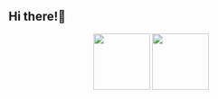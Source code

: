 ## Hi there!👋

<p align="center">
  <img align="center" height="100" src="https://cdn.jsdelivr.net/gh/Pi3-l22/pico_rep/img/wave_hand.gif">
  <img align="center" height="100" src="https://cdn.jsdelivr.net/gh/Pi3-l22/pico_rep/img/hithere_pink.png">
</p>

<!--
**Pi3-l22/Pi3-l22** is a ✨ _special_ ✨ repository because its `README.md` (this file) appears on your GitHub profile.

Here are some ideas to get you started:

- 🔭 I’m currently working on ...
- 🌱 I’m currently learning ...
- 👯 I’m looking to collaborate on ...
- 🤔 I’m looking for help with ...
- 💬 Ask me about ...
- 📫 How to reach me: ...
- 😄 Pronouns: ...
- ⚡ Fun fact: ...
-->
